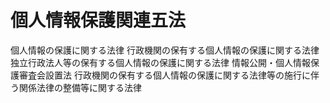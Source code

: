 # 個人情報保護関連五法
 個人情報の保護に関する法律
 行政機関の保有する個人情報の保護に関する法律
 独立行政法人等の保有する個人情報の保護に関する法律
 情報公開・個人情報保護審査会設置法
 行政機関の保有する個人情報の保護に関する法律等の施行に伴う関係法律の整備等に関する法律
